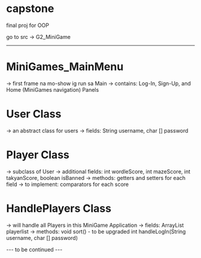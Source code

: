 # capstone
final proj for OOP

go to src -> G2_MiniGame


----------------------------
# MiniGames_MainMenu
  -> first frame na mo-show ig run sa Main
  -> contains: Log-In, Sign-Up, and Home (MiniGames navigation) Panels

# User Class
  -> an abstract class for users
  -> fields: String username, char [] password

# Player Class
  -> subclass of User
  -> additional fields: int wordleScore, int mazeScore, int takyanScore, boolean isBanned
  -> methods: getters and setters for each field
  -> to implement: comparators for each score

# HandlePlayers Class
  -> will handle all Players in this MiniGame Application
  -> fields: ArrayList <Player> playerlist
  -> methods: 
              void sort() - to be upgraded
              int handleLogIn(String username, char [] password)

  --- to be continued ---
